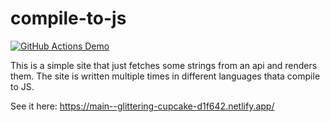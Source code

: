# compile-to-js

[![GitHub Actions Demo](https://github.com/jderochervlk/compile-to-js/actions/workflows/ci.yml/badge.svg)](https://github.com/jderochervlk/compile-to-js/actions/workflows/ci.yml)

This is a simple site that just fetches some strings from an api and renders them. The site is written multiple times in different languages thata compile to JS.

See it here: https://main--glittering-cupcake-d1f642.netlify.app/
